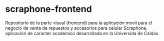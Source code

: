 # scraphone-frontend
Repositorio de la parte visual (frontend) para la aplicación movil para el negocio de venta de repuestos y accesorios para celular Scraphone, aplicación de caracter academico desarrollada en la Universida de Caldas.
